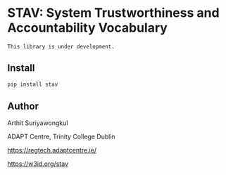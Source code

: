 # STAV: System Trustworthiness and Accountability Vocabulary

`This library is under development.`

## Install

```sh
pip install stav
```

## Author
Arthit Suriyawongkul

ADAPT Centre, Trinity College Dublin

https://regtech.adaptcentre.ie/

https://w3id.org/stav
